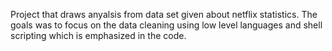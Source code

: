 Project that draws anyalsis from data set given about netflix statistics. The goals was to focus on the data cleaning using low level languages and shell scripting which is emphasized in the code. 
